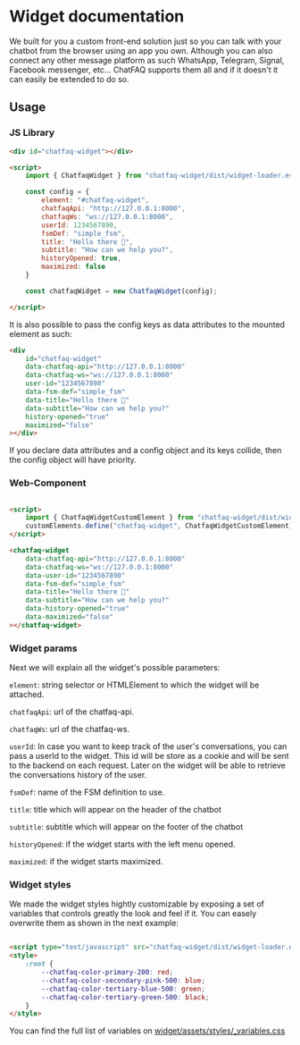 # Widget documentation

We built for you a custom front-end solution just so you can talk with your chatbot from the browser using an app you own. Although you can also connect any other message platform as such WhatsApp, Telegram, Signal, Facebook messenger, etc... ChatFAQ supports them all and if it doesn't it can easily be extended to do so.

## Usage

### JS Library

```html
<div id="chatfaq-widget"></div>

<script>
    import { ChatfaqWidget } from "chatfaq-widget/dist/widget-loader.esm";

    const config = {
        element: "#chatfaq-widget",
        chatfaqApi: "http://127.0.0.1:8000",
        chatfaqWs: "ws://127.0.0.1:8000",
        userId: 1234567890,
        fsmDef: "simple_fsm",
        title: "Hello there 👋",
        subtitle: "How can we help you?",
        historyOpened: true,
        maximized: false
    }

    const chatfaqWidget = new ChatfaqWidget(config);

</script>
```

It is also possible to pass the config keys as data attributes to the mounted element as such:

```html
<div
    id="chatfaq-widget"
    data-chatfaq-api="http://127.0.0.1:8000"
    data-chatfaq-ws="ws://127.0.0.1:8000"
    user-id="1234567890"
    data-fsm-def="simple_fsm"
    data-title="Hello there 👋"
    data-subtitle="How can we help you?"
    history-opened="true"
    maximized="false"
></div>
```
If you declare data attributes and a config object and its keys collide, then the config object will have priority.

### Web-Component

```html

<script>
    import { ChatfaqWidgetCustomElement } from "chatfaq-widget/dist/widget-loader.esm";
    customElements.define("chatfaq-widget", ChatfaqWidgetCustomElement)
</script>

<chatfaq-widget
    data-chatfaq-api="http://127.0.0.1:8000"
    data-chatfaq-ws="ws://127.0.0.1:8000"
    data-user-id="1234567890"
    data-fsm-def="simple_fsm"
    data-title="Hello there 👋"
    data-subtitle="How can we help you?"
    data-history-opened="true"
    data-maximized="false"
></chatfaq-widget>
```

### Widget params

Next we will explain all the widget's possible parameters:

`element`: string selector or HTMLElement to which the widget will be attached.

`chatfaqApi`: url of the chatfaq-api.

`chatfaqWs`: url of the chatfaq-ws.

`userId`: In case you want to keep track of the user's conversations, you can pass a userId to the widget. This id will be store as a cookie and will be sent to the backend on each request. Later on the widget will be able to retrieve the conversations history of the user.

`fsmDef`: name of the FSM definition to use.

`title`: title which will appear on the header of the chatbot

`subtitle`: subtitle which will appear on the footer of the chatbot

`historyOpened`: if the widget starts with the left menu opened.

`maximized`: if the widget starts maximized.

### Widget styles

We made the widget styles hightly customizable by exposing a set of variables that controls greatly the look and feel if it. You can easely overwrite them as shown in the next example:

```html

<script type="text/javascript" src="chatfaq-widget/dist/widget-loader.esm"></script>
<style>
    :root {
        --chatfaq-color-primary-200: red;
        --chatfaq-color-secondary-pink-500: blue;
        --chatfaq-color-tertiary-blue-500: green;
        --chatfaq-color-tertiary-green-500: black;
    }
</style>
```

You can find the full list of variables on [widget/assets/styles/_variables.css](../../../../widget/assets/styles/_variables.css)
